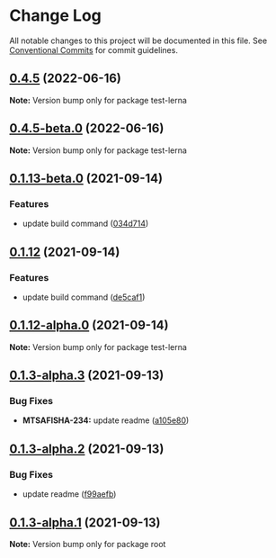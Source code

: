 # Change Log

All notable changes to this project will be documented in this file.
See [Conventional Commits](https://conventionalcommits.org) for commit guidelines.

## [0.4.5](https://github.com/Hooked74/test-lerna/compare/v0.4.5-beta.0...v0.4.5) (2022-06-16)

**Note:** Version bump only for package test-lerna





## [0.4.5-beta.0](https://github.com/Hooked74/test-lerna/compare/v0.4.5-alpha.0...v0.4.5-beta.0) (2022-06-16)

**Note:** Version bump only for package test-lerna





## [0.1.13-beta.0](https://github.com/Hooked74/test-lerna/compare/v0.1.12...v0.1.13-beta.0) (2021-09-14)


### Features

* update build command ([034d714](https://github.com/Hooked74/test-lerna/commit/034d714174d92d88ac8c3e93a4fb25e064b6d298))





## [0.1.12](https://github.com/Hooked74/test-lerna/compare/v0.1.12-alpha.0...v0.1.12) (2021-09-14)


### Features

* update build command ([de5caf1](https://github.com/Hooked74/test-lerna/commit/de5caf17053aa1e0f8fd50045348842c13dbb966))





## [0.1.12-alpha.0](https://github.com/Hooked74/test-lerna/compare/v0.1.11...v0.1.12-alpha.0) (2021-09-14)

**Note:** Version bump only for package test-lerna





## [0.1.3-alpha.3](https://github.com/Hooked74/test-lerna/compare/v0.1.3-alpha.2...v0.1.3-alpha.3) (2021-09-13)


### Bug Fixes

* **MTSAFISHA-234:** update readme ([a105e80](https://github.com/Hooked74/test-lerna/commit/a105e80833ac14ea178ffd37b4b814fed232df16))





## [0.1.3-alpha.2](https://github.com/Hooked74/test-lerna/compare/v0.1.3-alpha.1...v0.1.3-alpha.2) (2021-09-13)


### Bug Fixes

* update readme ([f99aefb](https://github.com/Hooked74/test-lerna/commit/f99aefb404179c6da336e544c62ea9543fec595f))





## [0.1.3-alpha.1](https://github.com/Hooked74/test-lerna/compare/v0.1.3-alpha.0...v0.1.3-alpha.1) (2021-09-13)

**Note:** Version bump only for package root
